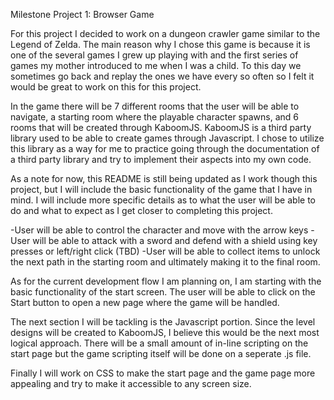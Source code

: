 Milestone Project 1: Browser Game

For this project I decided to work on a dungeon crawler game similar to the Legend of Zelda. The main reason why I chose this game is because 
it is one of the several games I grew up playing with and the first series of games my mother introduced to me when I was a child. To this day
we sometimes go back and replay the ones we have every so often so I felt it would be great to work on this for this project.

In the game there will be 7 different rooms that the user will be able to navigate, a starting room where the playable character spawns, and 
6 rooms that will be created through KaboomJS. KaboomJS is a third party library used to be able to create games through Javascript. I chose to
utilize this library as a way for me to practice going through the documentation of a third party library and try to implement their aspects into my own code.

As a note for now, this README is still being updated as I work though this project, but I will include the basic functionality of the game that I have in mind.
I will include more specific details as to what the user will be able to do and what to expect as I get closer to completing this project.

-User will be able to control the character and move with the arrow keys
-User will be able to attack with a sword and defend with a shield using key presses or left/right click (TBD)
-User will be able to collect items to unlock the next path in the starting room and ultimately making it to the final room.

As for the current development flow I am planning on, I am starting with the basic functionality of the start screen. The user will be able to click on the Start button
to open a new page where the game will be handled. 

The next section I will be tackling is the Javascript portion. Since the level designs will be created to KaboomJS, I believe this would be the next most logical approach.
There will be a small amount of in-line scripting on the start page but the game scripting itself will be done on a seperate .js file.

Finally I will work on CSS to make the start page and the game page more appealing and try to make it accessible to any screen size.
